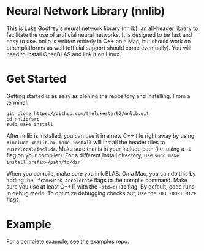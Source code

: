 # Neural Network Library (nnlib)

This is Luke Godfrey's neural network library (nnlib), an all-header library to facilitate the use of artificial neural networks.
It is designed to be fast and easy to use.
nnlib is written entirely in C++ on a Mac, but should work on other platforms as well (official support should come eventually).
You will need to install OpenBLAS and link it on Linux.

# Get Started

Getting started is as easy as cloning the repository and installing. From a terminal:

	git clone https://github.com/thelukester92/nnlib.git
	cd nnlib/src
	sudo make install

After nnlib is installed, you can use it in a new C++ file right away by using `#include <nnlib.h>`.
`make install` will install the header files to `/usr/local/include`.
Make sure that is in your include path (i.e. using a `-I` flag on your compiler).
For a different install directory, use `sudo make install prefix=/path/to/dir`.

When you compile, make sure you link BLAS.
On a Mac, you can do this by adding the `-framework Accelerate` flags to the compile command.
Make sure you use at least C++11 with the `-std=c++11` flag.
By default, code runs in debug mode. To optimize debugging checks out, use the `-O3 -DOPTIMIZE` flags.

# Example

For a complete example, see [the examples repo](https://github.com/thelukester92/nnlib_examples).
